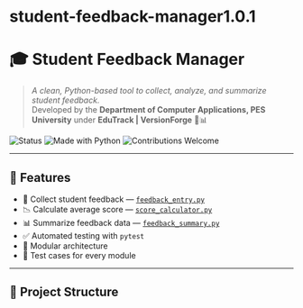 # student-feedback-manager1.0.1
# 🎓 Student Feedback Manager

> *A clean, Python-based tool to collect, analyze, and summarize student feedback.*  
> Developed by the **Department of Computer Applications, PES University** under **EduTrack | VersionForge** 🧠📊

![Status](https://img.shields.io/badge/version-1.0.1-blue)
![Made with Python](https://img.shields.io/badge/made%20with-python%203.10-green)
![Contributions Welcome](https://img.shields.io/badge/contributions-welcome-brightgreen)

---

## 🚀 Features

- 📝 Collect student feedback — [`feedback_entry.py`](feedback_entry.py)
- 📉 Calculate average score — [`score_calculator.py`](score_calculator.py)
- 📊 Summarize feedback data — [`feedback_summary.py`](feedback_summary.py)
- ✅ Automated testing with `pytest`
- 📂 Modular architecture
- 🧪 Test cases for every module

---

## 🧩 Project Structure

